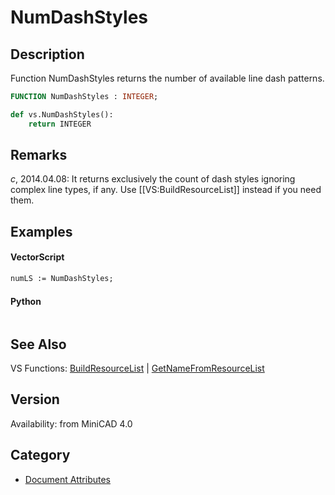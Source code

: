 # NumDashStyles

## Description
Function NumDashStyles returns the number of available line dash patterns.

```pascal
FUNCTION NumDashStyles : INTEGER;
```

```python
def vs.NumDashStyles():
    return INTEGER
```

## Remarks
*_c_*, 2014.04.08:  It returns exclusively the count of dash styles ignoring complex line types, if any. Use [[VS:BuildResourceList]]  instead if you need them.

## Examples
#### VectorScript ####
```pascal
numLS := NumDashStyles;
```
#### Python ####
```python

```

## See Also
VS Functions:
[BuildResourceList](BuildResourceList.md) 
| [GetNameFromResourceList](GetNameFromResourceList.md)

## Version
Availability: from MiniCAD 4.0

## Category
* [Document Attributes](../Categories/Document%20Attributes.md)
